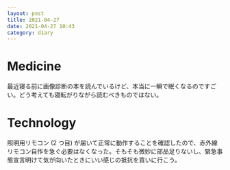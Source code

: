 ```yaml
---
layout: post
title: 2021-04-27
date: 2021-04-27 10:43
category: diary
---
```


# Medicine
最近寝る前に画像診断の本を読んでいるけど、本当に一瞬で眠くなるのですごい。どう考えても寝転がりながら読むべきものではない。

# Technology
照明用リモコン (2 つ目) が届いて正常に動作することを確認したので、赤外線リモコン自作を急ぐ必要はなくなった。そもそも微妙に部品足りないし、緊急事態宣言明けて気が向いたときにいい感じの抵抗を買いに行こう。